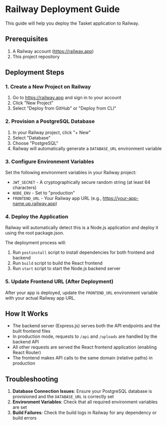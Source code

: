 # Railway Deployment Guide

This guide will help you deploy the Tasket application to Railway.

## Prerequisites

1. A Railway account (https://railway.app)
2. This project repository

## Deployment Steps

### 1. Create a New Project on Railway

1. Go to https://railway.app and sign in to your account
2. Click "New Project"
3. Select "Deploy from GitHub" or "Deploy from CLI"

### 2. Provision a PostgreSQL Database

1. In your Railway project, click "+ New"
2. Select "Database"
3. Choose "PostgreSQL"
4. Railway will automatically generate a `DATABASE_URL` environment variable

### 3. Configure Environment Variables

Set the following environment variables in your Railway project:

- `JWT_SECRET` - A cryptographically secure random string (at least 64 characters)
- `NODE_ENV` - Set to "production"
- `FRONTEND_URL` - Your Railway app URL (e.g., https://your-app-name.up.railway.app)

### 4. Deploy the Application

Railway will automatically detect this is a Node.js application and deploy it using the root package.json.

The deployment process will:
1. Run `postinstall` script to install dependencies for both frontend and backend
2. Run `build` script to build the React frontend
3. Run `start` script to start the Node.js backend server

### 5. Update Frontend URL (After Deployment)

After your app is deployed, update the `FRONTEND_URL` environment variable with your actual Railway app URL.

## How It Works

- The backend server (Express.js) serves both the API endpoints and the built frontend files
- In production mode, requests to `/api` and `/uploads` are handled by the backend API
- All other requests are served the React frontend application (enabling React Router)
- The frontend makes API calls to the same domain (relative paths) in production

## Troubleshooting

1. **Database Connection Issues**: Ensure your PostgreSQL database is provisioned and the `DATABASE_URL` is correctly set
2. **Environment Variables**: Check that all required environment variables are set
3. **Build Failures**: Check the build logs in Railway for any dependency or build errors